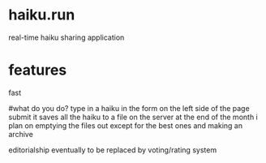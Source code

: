 # haiku.run
real-time haiku sharing application

# features
fast

#what do you do?
type in a haiku in the form on the left side of the page
submit
it saves all the haiku to a file on the server
at the end of the month i plan on emptying the files out except for the best ones
and making an archive

editorialship eventually to be replaced by voting/rating system
